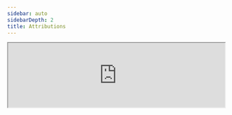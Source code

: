 ```yaml
---
sidebar: auto
sidebarDepth: 2
title: Attributions
---
```

<div>
  <script type="text/javascript">
    // Listen to size change and update form height
    window.addEventListener('message', function (e) {
      const {type, data} = JSON.parse(e.data);
      if (type === 'igem-attribution-form') {
        const element = document.getElementById('igem-attribution-form')
        element.style.height = data + 50 +'px'
      }
    });
  </script>
  <iframe
    style='width: 100%'
    id="igem-attribution-form"
    src="https://attributions.igem.org?team=Fudan&year=2023"
  >
  </iframe>
</div>
